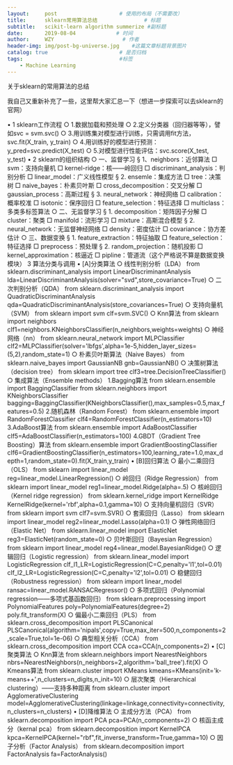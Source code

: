 ```yaml
---
layout:     post                    # 使用的布局（不需要改）
title:      sklearn常用算法总结               # 标题 
subtitle:   scikit-learn algorithm summerize #副标题
date:       2019-08-04             # 时间
author:     WZY                      # 作者
header-img: img/post-bg-universe.jpg    #这篇文章标题背景图片
catalog: true                       # 是否归档
tags:                               #标签
    - Machine Learning
--- 
```


关于sklearn的常用算法的总结

我自己又重新补充了一些，这里帮大家汇总一下（想进一步探索可以去sklearn的官网）

• 1 sklearn工作流程
	○ 1.数据加载和预处理
	○ 2.定义分类器（回归器等等），譬如svc = svm.svc()
	○ 3.用训练集对模型进行训练，只需调用fit方法，svc.fit(X_train, y_train)
	○ 4.用训练好的模型进行预测：y_pred=svc.predict(X_test)
	○ 5.对模型进行性能评估：svc.score(X_test, y_test)
• 2 sklearn的组织结构
	○ 一、监督学习
		§ 1、neighbors：近邻算法
			□ svm：支持向量机
			□ kernel-ridge：核——岭回归
			□ discriminant_analysis：判别分析
			□ linear_model：广义线性模型
		§ 2. ensemle：集成方法
			□ tree：决策树
			□ naive_bayes：朴素贝叶斯
			□ cross_decomposition：交叉分解
			□ gaussian_process：高斯过程
		§ 3. neural_network：神经网络
			□ calibration：概率校准
			□ isotonic：保序回归
			□ feature_selection：特征选择
			□ multiclass：多类多标签算法
	○ 二、无监督学习
		§ 1. decomposition：矩阵因子分解
			□ cluster：聚类
			□ manifold：流形学习
			□ mixture：高斯混合模型
		§ 2. neural_network：无监督神经网络
			□ density：密度估计
			□ covariance：协方差估计
	○ 三、数据变换
		§ 1. feature_extraction：特征抽取
			□ feature_selection：特征选择
			□ preprocess：预处理
		§ 2. random_projection：随机投影
			□ kernel_approximation：核逼近
				□ pipline：管道流（这个严格说不算是数据变换模块）
3 算法分类与调用
	• [A]分类算法
		○ 线性判别分析（LDA）
		from sklearn.discriminant_analysis import LinearDiscriminantAnalysis
		lda=LinearDiscriminantAnalysis(solver="svd",store_covariance=True)
		○ 二次判别分析（QDA）
		from sklearn.discriminant_analysis import QuadraticDiscriminantAnalysis
		qda=QuadraticDiscriminantAnalysis(store_covariances=True)
		○ 支持向量机（SVM）
		from sklearn import svm
		clf=svm.SVC()
		○ Knn算法
		from sklearn import neighbors
		clf1=neighbors.KNeighborsClassifier(n_neighbors,weights=weights)
		○ 神经网络（nn）
		from sklearn.neural_network import MLPClassifier
		clf2=MLPClassifier(solver='lbfgs',alpha=1e-5,hidden_layer_sizes=(5,2),random_state=1)
		○ 朴素贝叶斯算法（Naive Bayes）
		from sklearn.naive_bayes import GaussianNB
		gnb=GaussianNB()
		○ 决策树算法（decision tree）
		from sklearn import tree
		clf3=tree.DecisionTreeClassifier()
		○ 集成算法（Ensemble methods）
			1.Bagging算法
				from sklearn.ensemble import BaggingClassifier
				from sklearn.neighbors import KNeighborsClassifier
				bagging=BaggingClassifier(KNeighborsClassifier(),max_samples=0.5,max_features=0.5)
			2.随机森林（Random Forest）
				from sklearn.ensemble import RandomForestClassifier
				clf4=RandomForestClassifier(n_estimators=10)
			3.AdaBoost算法
				from sklearn.ensemble import AdaBoostClassifier
				clf5=AdaBoostClassifier(n_estimators=100)
			4.GBDT（Gradient Tree Boosting）算法
				from sklearn.ensemble import GradientBoostingClassifier
				clf6=GradientBoostingClassifier(n_estimators=100,learning_rate=1.0,max_depth=1,random_state=0).fit(X_train,y_train)
	• [B]回归算法
		○ 最小二乘回归（OLS）
		from sklearn import linear_model
		reg=linear_model.LinearRegression()
		○ 岭回归（Ridge Regression）
		from sklearn import linear_model
		reg1=linear_model.Ridge(alpha=.5)
		○ 核岭回归（Kernel ridge regression）
		from sklearn.kernel_ridge import KernelRidge
		KernelRidge(kernel='rbf',alpha=0.1,gamma=10)
		○ 支持向量机回归（SVR）
		from sklearn import svm
		clf7=svm.SVR()
		○ 套索回归（Lasso）
		from sklearn import linear_model
		reg2=linear_model.Lasso(alpha=0.1)
		○ 弹性网络回归（Elastic Net）
		from sklearn.linear_model import ElasticNet
		reg3=ElasticNet(random_state=0)
		○ 贝叶斯回归（Bayesian Regression）
		from sklearn import linear_model
		reg4=linear_model.BayesianRidge()
		○ 逻辑回归（Logistic regression）
		from sklearn.linear_model import LogisticRegression
		clf_l1_LR=LogisticRegression(C=C,penalty='l1',tol=0.01)
		clf_l2_LR=LogisticRegression(C=C,penalty='l2',tol=0.01)
		○ 稳健回归（Robustness regression）
		from sklearn import linear_model
		ransac=linear_model.RANSACRegressor()
		○ 多项式回归（Polynomial regression——多项式基函数回归）
		from sklearn.preprocessing import PolynomialFeatures
		poly=PolynomialFeatures(degree=2)
		poly.fit_transform(X)
		○ 偏最小二乘回归（PLS）
		from sklearn.cross_decomposition import PLSCanonical
		PLSCanonical(algorithm='nipals',copy=True,max_iter=500,n_components=2,scale=True,tol=1e-06)
		○ 典型相关分析（CCA）
		from sklearn.cross_decomposition import CCA
		cca=CCA(n_components=2)
	• [C]聚类算法
		○ Knn算法
		from sklearn.neighbors import NearestNeighbors
		nbrs=NearestNeighbors(n_neighbors=2,algorithm='ball_tree').fit(X)
		○ Kmeans算法
		from sklearn.cluster import KMeans
		kmeans=KMeans(init='k-means++',n_clusters=n_digits,n_init=10)
		○ 层次聚类（Hierarchical clustering）——支持多种距离
		from sklearn.cluster import AgglomerativeClustering
		model=AgglomerativeClustering(linkage=linkage,connectivity=connectivity,n_clusters=n_clusters)
	• [D]降维算法
		○ 主成分方法（PCA）
		from sklearn.decomposition import PCA
		pca=PCA(n_components=2)
		○ 核函主成分（kernal pca）
		from sklearn.decomposition import KernelPCA
		kpca=KernelPCA(kernel="rbf",fit_inverse_transform=True,gamma=10)
		○ 因子分析（Factor Analysis）
		from sklearn.decomposition import FactorAnalysis
		fa=FactorAnalysis()

